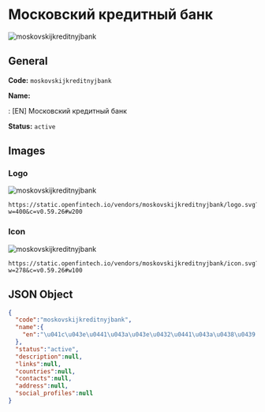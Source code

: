 
# Московский кредитный банк 
![moskovskijkreditnyjbank](https://static.openfintech.io/vendors/moskovskijkreditnyjbank/logo.svg?w=400&c=v0.59.26#w200)  

## General 
 
**Code:** `moskovskijkreditnyjbank` 
 
**Name:** 
 
:	[EN] Московский кредитный банк 
 
**Status:** `active` 
 

## Images 

### Logo 
 
![moskovskijkreditnyjbank](https://static.openfintech.io/vendors/moskovskijkreditnyjbank/logo.svg?w=400&c=v0.59.26#w200)  

```
https://static.openfintech.io/vendors/moskovskijkreditnyjbank/logo.svg?w=400&c=v0.59.26#w200
```  

### Icon 
 
![moskovskijkreditnyjbank](https://static.openfintech.io/vendors/moskovskijkreditnyjbank/icon.svg?w=278&c=v0.59.26#w100)  

```
https://static.openfintech.io/vendors/moskovskijkreditnyjbank/icon.svg?w=278&c=v0.59.26#w100
```  

## JSON Object 

```json
{
  "code":"moskovskijkreditnyjbank",
  "name":{
    "en":"\u041c\u043e\u0441\u043a\u043e\u0432\u0441\u043a\u0438\u0439 \u043a\u0440\u0435\u0434\u0438\u0442\u043d\u044b\u0439 \u0431\u0430\u043d\u043a"
  },
  "status":"active",
  "description":null,
  "links":null,
  "countries":null,
  "contacts":null,
  "address":null,
  "social_profiles":null
}
```  
